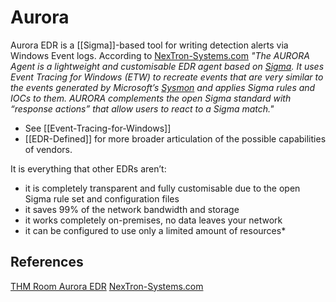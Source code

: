 # Aurora 

Aurora EDR is a [[Sigma]]-based tool for writing detection alerts via Windows Event logs. According to [NexTron-Systems.com](https://www.nextron-systems.com/aurora/) *"The AURORA Agent is a lightweight and customisable EDR agent based on [Sigma](https://github.com/SigmaHQ/sigma). It uses Event Tracing for Windows (ETW) to recreate events that are very similar to the events generated by Microsoft’s [Sysmon](https://docs.microsoft.com/en-us/sysinternals/downloads/sysmon) and applies Sigma rules and IOCs to them. AURORA complements the open Sigma standard with “response actions” that allow users to react to a Sigma match."*

- See [[Event-Tracing-for-Windows]]
- [[EDR-Defined]] for more broader articulation of the possible capabilities of vendors. 


It is everything that other EDRs aren’t: 
-   it is completely transparent and fully customisable due to the open Sigma rule set and configuration files
-   it saves 99% of the network bandwidth and storage
-   it works completely on-premises, no data leaves your network
-   it can be configured to use only a limited amount of resources*



## References

[THM Room Aurora EDR](https://tryhackme.com/room/auroraedr)
[NexTron-Systems.com](https://www.nextron-systems.com/aurora/)